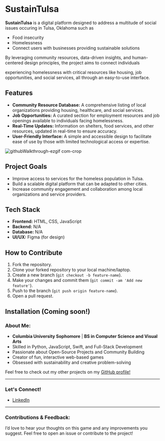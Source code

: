 # SustainTulsa

**SustainTulsa** is a digital platform designed to address a multitude of social issues occuring in Tulsa, Oklahoma such as
- Food insecurity
- Homelessness
- Connect users with businesses providing sustainable solutions

By leveraging community resources, data-driven insights, and human-centered design principles, the project aims to connect individuals

 experiencing homelessness with critical resources like housing, job opportunities, and social services, all through an easy-to-use interface.

## Features

- **Community Resource Database:** A comprehensive listing of local organizations providing housing, healthcare, and social services.
- **Job Opportunities:** A curated section for employment resources and job openings available to individuals facing homelessness.
- **Real-Time Updates:** Information on shelters, food services, and other resources, updated in real-time to ensure accuracy.
- **User-Friendly Interface:** A simple and accessible design to facilitate ease of use by those with limited technological access or expertise.
  
![githubWalkthrough-ezgif com-crop](https://github.com/user-attachments/assets/d6246bcb-96b6-4191-8a55-94745fbf42f6)






## Project Goals
- Improve access to services for the homeless population in Tulsa.
- Build a scalable digital platform that can be adapted to other cities.
- Increase community engagement and collaboration among local organizations and service providers.

## Tech Stack

- **Frontend:** HTML, CSS, JavaScript
- **Backend:** N/A
- **Database:** N/A
- **UI/UX:** Figma (for design)

## How to Contribute

1. Fork the repository.
2. Clone your forked repository to your local machine/laptop.
3. Create a new branch (`git checkout -b feature-name`).
4. Make your changes and commit them (`git commit -am 'Add new feature'`).
5. Push to the branch (`git push origin feature-name`).
6. Open a pull request.

## Installation (Coming soon!)

### About Me:

- **Columbia University Sophomore** | **BS in Computer Science and Visual Arts**
- Skilled in Python, JavaScript, Swift, and Full-Stack Development
- Passionate about Open-Source Projects and Community Building
- Creator of fun, interactive web-based games
- Obsessed with sustainability and creative problem-solving

Feel free to check out my other projects on my [GitHub profile!](https://github.com/melanielaporte) 

---

### Let's Connect!
- [LinkedIn](https://www.linkedin.com/in/melanielaporte/)

---

### Contributions & Feedback:

I’d love to hear your thoughts on this game and any improvements you suggest. Feel free to open an issue or contribute to the project!

